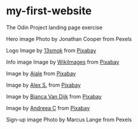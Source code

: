 # my-first-website
The Odin Project landing page exercise

Hero image
Photo by Jonathan Cooper from Pexels

Logo
Image by <a href="https://pixabay.com/users/13smok-5135280/?utm_source=link-attribution&amp;utm_medium=referral&amp;utm_campaign=image&amp;utm_content=2833643">13smok</a> from <a href="https://pixabay.com/?utm_source=link-attribution&amp;utm_medium=referral&amp;utm_campaign=image&amp;utm_content=2833643">Pixabay</a>

Info image
Image by <a href="https://pixabay.com/users/wikiimages-1897/?utm_source=link-attribution&amp;utm_medium=referral&amp;utm_campaign=image&amp;utm_content=60588">WikiImages</a> from <a href="https://pixabay.com/?utm_source=link-attribution&amp;utm_medium=referral&amp;utm_campaign=image&amp;utm_content=60588">Pixabay</a>

Image by <a href="https://pixabay.com/users/ajale-1481387/?utm_source=link-attribution&amp;utm_medium=referral&amp;utm_campaign=image&amp;utm_content=1083924">Ajale</a> from <a href="https://pixabay.com/?utm_source=link-attribution&amp;utm_medium=referral&amp;utm_campaign=image&amp;utm_content=1083924">Pixabay</a>

Image by <a href="https://pixabay.com/users/goodlynx-135214/?utm_source=link-attribution&amp;utm_medium=referral&amp;utm_campaign=image&amp;utm_content=2687009">Alex S.</a> from <a href="https://pixabay.com/?utm_source=link-attribution&amp;utm_medium=referral&amp;utm_campaign=image&amp;utm_content=2687009">Pixabay</a>

Image by <a href="https://pixabay.com/users/biancavandijk-9606149/?utm_source=link-attribution&amp;utm_medium=referral&amp;utm_campaign=image&amp;utm_content=5909153">Bianca Van Dijk</a> from <a href="https://pixabay.com/?utm_source=link-attribution&amp;utm_medium=referral&amp;utm_campaign=image&amp;utm_content=5909153">Pixabay</a>

Image by <a href="https://pixabay.com/users/frozenstarro-18772319/?utm_source=link-attribution&amp;utm_medium=referral&amp;utm_campaign=image&amp;utm_content=5674510">Andreea C</a> from <a href="https://pixabay.com/?utm_source=link-attribution&amp;utm_medium=referral&amp;utm_campaign=image&amp;utm_content=5674510">Pixabay</a>

Sign-up image
Photo by Marcus Lange from Pexels

